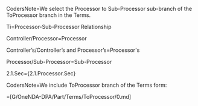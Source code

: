 
CodersNote=We select the Processor to Sub-Processor sub-branch of the ToProcessor branch in the Terms.

Ti=Processor-Sub-Processor Relationship

Controller/Processor=Processor

Controller’s/Controller’s and Processor’s=Processor's

Processor/Sub-Processor=Sub-Processor

2.1.Sec={2.1.Processor.Sec}

CodersNote=We include ToProcessor branch of the Terms form:

=[G/OneNDA-DPA/Part/Terms/ToProcessor/0.md]
